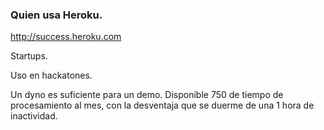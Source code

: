 ### Quien usa Heroku.
http://success.heroku.com

Startups.

Uso en hackatones. 

Un dyno es suficiente para un demo. Disponible 750 de tiempo de procesamiento al mes, con la desventaja que se duerme de una 1 hora de inactividad.


